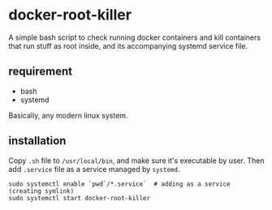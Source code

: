 # docker-root-killer 

A simple bash script to check running docker containers and kill containers that run stuff as root inside, and its accompanying systemd service file. 

## requirement 

* bash 
* systemd

Basically, any modern linux system. 

## installation 

Copy `.sh` file to `/usr/local/bin`, and make sure it's executable by user. Then add `.service` file as a service managed by `systemd`.
```
sudo systemctl enable `pwd`/*.service`  # adding as a service (creating symlink)
sudo systemctl start docker-root-killer
```
